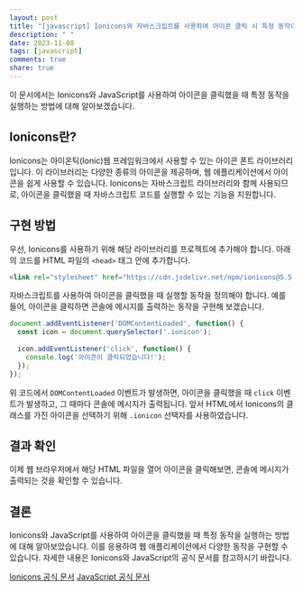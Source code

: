 ```yaml
---
layout: post
title: "[javascript] Ionicons와 자바스크립트를 사용하여 아이콘 클릭 시 특정 동작이 실행되도록 구현하는 방법"
description: " "
date: 2023-11-08
tags: [javascript]
comments: true
share: true
---
```


이 문서에서는 Ionicons와 JavaScript를 사용하여 아이콘을 클릭했을 때 특정 동작을 실행하는 방법에 대해 알아보겠습니다.

## Ionicons란?

Ionicons는 아이온틱(Ionic)웹 프레임워크에서 사용할 수 있는 아이콘 폰트 라이브러리입니다. 이 라이브러리는 다양한 종류의 아이콘을 제공하며, 웹 애플리케이션에서 아이콘을 쉽게 사용할 수 있습니다. Ionicons는 자바스크립트 라이브러리와 함께 사용되므로, 아이콘을 클릭했을 때 자바스크립트 코드를 실행할 수 있는 기능을 지원합니다.

## 구현 방법

우선, Ionicons를 사용하기 위해 해당 라이브러리를 프로젝트에 추가해야 합니다. 아래의 코드를 HTML 파일의 `<head>` 태그 안에 추가합니다.

```html
<link rel="stylesheet" href="https://cdn.jsdelivr.net/npm/ionicons@5.5.1/dist/css/ionicons.min.css">
```

자바스크립트를 사용하여 아이콘을 클릭했을 때 실행할 동작을 정의해야 합니다. 예를 들어, 아이콘을 클릭하면 콘솔에 메시지를 출력하는 동작을 구현해 보겠습니다.

```javascript
document.addEventListener('DOMContentLoaded', function() {
  const icon = document.querySelector('.ionicon');
  
  icon.addEventListener('click', function() {
    console.log('아이콘이 클릭되었습니다!');
  });
});
```

위 코드에서 `DOMContentLoaded` 이벤트가 발생하면, 아이콘을 클릭했을 때 `click` 이벤트가 발생하고, 그 때마다 콘솔에 메시지가 출력됩니다. 앞서 HTML에서 Ionicons의 클래스를 가진 아이콘을 선택하기 위해 `.ionicon` 선택자를 사용하였습니다.

## 결과 확인

이제 웹 브라우저에서 해당 HTML 파일을 열어 아이콘을 클릭해보면, 콘솔에 메시지가 출력되는 것을 확인할 수 있습니다.

## 결론

Ionicons와 JavaScript를 사용하여 아이콘을 클릭했을 때 특정 동작을 실행하는 방법에 대해 알아보았습니다. 이를 응용하여 웹 애플리케이션에서 다양한 동작을 구현할 수 있습니다. 자세한 내용은 Ionicons와 JavaScript의 공식 문서를 참고하시기 바랍니다.

[Ionicons 공식 문서](https://ionicons.com/)
[JavaScript 공식 문서](https://developer.mozilla.org/en-US/docs/Web/JavaScript)